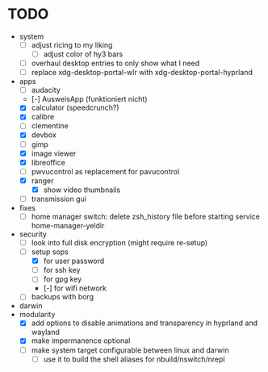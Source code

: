 # TODO

- system
  - [ ] adjust ricing to my liking
    - [ ] adjust color of hy3 bars
  - [ ] overhaul desktop entries to only show what I need
  - [ ] replace xdg-desktop-portal-wlr with xdg-desktop-portal-hyprland
- apps
  - [ ] audacity
  - [-] AusweisApp (funktioniert nicht)
  - [x] calculator (speedcrunch?)
  - [x] calibre
  - [ ] clementine
  - [x] devbox
  - [ ] gimp
  - [x] image viewer
  - [x] libreoffice
  - [ ] pwvucontrol as replacement for pavucontrol
  - [x] ranger
      - [x] show video thumbnails
  - [ ] transmission gui
- fixes
    - [ ] home manager switch: delete zsh_history file before starting service home-manager-yeldir
- security
  - [ ] look into full disk encryption (might require re-setup)
  - [ ] setup sops
    - [x] for user password
    - [ ] for ssh key
    - [ ] for gpg key
    - [-] for wifi network
  - [ ] backups with borg
- darwin
- modularity
  - [x] add options to disable animations and transparency in hyprland and wayland
  - [x] make impermanence optional
  - [ ] make system target configurable between linux and darwin
    - [ ] use it to build the shell aliases for nbuild/nswitch/nrepl
